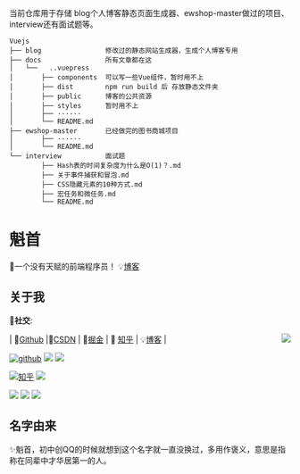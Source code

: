 当前仓库用于存储   blog个人博客静态页面生成器、ewshop-master做过的项目、interview还有面试题等。

```
Vuejs
├── blog                修改过的静态网站生成器，生成个人博客专用
├── docs                所有文章都在这
│   └──   ..vuepress
│       ├── components  可以写一些Vue组件，暂时用不上
│       ├── dist        npm run build 后 存放静态文件夹
│       ├── public 		博客的公共资源
│       ├── styles      暂时用不上
│       ├── ······
│       └── README.md
├── ewshop-master       已经做完的图书商城项目
│       ├── ······
│       └── README.md
└── interview           面试题
        ├── Hash表的时间复杂度为什么是O(1)？.md
        ├── 关于事件捕获和冒泡.md
        ├── CSS隐藏元素的10种方式.md
        ├── 宏任务和微任务.md
        └── README.md
```

# 魁首

🔔一个没有天赋的前端程序员！  💡[博客](https://blog.lijianlin.com.cn/)

## 关于我

🔰**社交**:

| 🤖[Github](https://github.com/kuishou68) |🔑[CSDN](https://blog.csdn.net/weixin_44019370?spm=1010.2135.3001.5421) | 💎[掘金](https://juejin.cn/user/3817931570691031) | 📖 [知乎](https://www.zhihu.com/people/kui-shou-27-41) | 💡[博客](https://blog.lijianlin.com.cn/) |
<img align="right" src="https://github-readme-stats.vercel.app/api?username=kuishou68&theme=vue&show_icons=true&icon_color=41b883&text_color=718096&hide_title=true" />

[![github](https://img.shields.io/github/stars/kuishou68?logo=github&logoColor=Stars)](https://github.com/kuishou68)  [![](https://img.shields.io/badge/CSDN-8643%E8%AE%BF%E9%97%AE%E9%87%8F-%23ff4d4d)](https://blog.csdn.net/weixin_44019370?type=blog)  [![](https://img.shields.io/badge/%E6%8E%98%E9%87%91-%40%E9%AD%81%E9%A6%96-blue&logo=zhihu)](https://juejin.cn/user/3817931570691031)

[![知乎](https://img.shields.io/badge/%E7%9F%A5%E4%B9%8E-%40%E9%AD%81%E9%A6%96-blue)](https://www.zhihu.com/people/kui-shou-27-41)  [![](https://img.shields.io/badge/%E9%AD%81%E9%A6%96%E5%8D%9A%E5%AE%A2-blog.lijianlin.com.cn-%23a000a0)](https://blog.lijianlin.com.cn/)  

[![](https://img.shields.io/badge/%E7%BD%91%E6%98%93%E4%BA%91-727%20%E6%AD%8C%E5%8D%95-red)](https://music.163.com/#/my/m/music/playlist?id=987055290)  [![](https://img.shields.io/badge/dynamic/json?color=ff69b4&label=%E5%93%94%E5%93%A9%E5%93%94%E5%93%A9&query=%24.data.totalSubs&suffix=%20%20%E7%B2%89%E4%B8%9D&url=https%3A%2F%2Fapi.spencerwoo.com%2Fsubstats%2F%3Fsource%3Dbilibili%26queryKey%3D488055374&logo=bilibili)](https://space.bilibili.com/488055374/dynamic)  [![](https://img.shields.io/badge/%E7%A0%81%E4%BA%91-%E9%A2%86%E7%A7%805858-%23d92b2f)](https://gitee.com/lingxiu5858)

## 名字由来

✨魁首，初中创QQ的时候就想到这个名字就一直没换过，多用作褒义，意思是指称在同辈中才华居第一的人。

